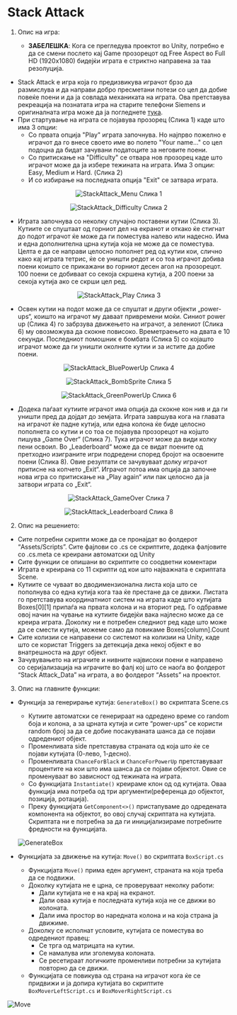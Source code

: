 # Stack Attack

1. Опис на игра:
   
    - **ЗАБЕЛЕШКА**: Кога се прегледува проектот во Unity, потребно е да се смени послето кај Game прозорецот од Free Aspect во Full HD (1920x1080) бидејќи играта е стриктно направена за таа резолуција.
 - Stack Attack е игра која го предизвикува играчот брзо да размислува и да направи добро пресметани потези со цел да добие повеќе поени и да ја совлада механиката на играта. Ова претставува рекреација на познатата игра на старите телефони Siemens и оригиналната игра може да ја погледнете [тука](https://www.youtube.com/watch?v=cjh7mMdTulk).
- При стартување на играта се појавува прозорец (Слика 1) каде што има 3 опции:
   - Со првата опција "Play" играта започнува. Но најпрво пожелно е играчот да го внесе своето име во полето "Your name..." со цел подоцна да бидат зачувани податоците за неговите поени.
   - Со притискање на "Difficulty" се отвара нов прозорец каде што играчот може да ја избере тежината на играта. Има 3 опции: Easy, Medium и Hard. (Слика 2)
   - И со избирање на последната опција "Exit" се затвара играта.

 <div align = "center">
  
 ![StackAttack_Menu](https://github.com/StefanijaFilipasikj/vp_proekt/assets/108759729/177ee95c-2a0a-476f-8590-02a65087650b)
  Слика 1


![StackAttack_Difficulty](https://github.com/StefanijaFilipasikj/vp_proekt/assets/108759729/b0007c44-2c23-4bf9-9d79-895856e7c7ba)
Слика 2

 </div>

 - Играта започнува со неколку случајно поставени кутии (Слика 3). Кутиите се спуштаат од горниот дел на екранот и откако ќе стигнат до подот играчот ќе може да ги поместува налево или надесно. Има и една дополнителна црна кутија која не може да се поместува. Целта е да се направи целосно пополнет ред од кутии кои, слично како кај играта тетрис, ќе се уништи редот и со тоа играчот добива поени коишто се прикажани во горниот десен агол на прозорецот. 100 поени се добиваат со секоја скршена кутија, а 200 поени за секоја кутија ако се скрши цел ред.

<div align = "center">
   
![StackAttack_Play](https://github.com/StefanijaFilipasikj/vp_proekt/assets/108759729/d2595720-82b7-4e37-b0ea-8394b4c3807d)
Слика 3

</div>
     
- Освен кутии на подот може да се спуштат и други објекти „power-ups“, коишто на играчот му даваат привремени моќи. Синиот power up (Слика 4) го забрзува движењето на играчот, а зелениот (Слика 6) му овозможува да скокне повисоко. Времетраењето на двата е 10 секунди. Последниот помошник е бомбата (Слика 5) со којашто играчот може да ги уништи околните кутии и за истите да добие поени.

<div align="center">

![StackAttack_BluePowerUp](https://github.com/StefanijaFilipasikj/vp_proekt/assets/108759729/be1775dd-ed5a-460f-99a5-a96356640b12)
Слика 4

![StackAttack_BombSprite](https://github.com/StefanijaFilipasikj/vp_proekt/assets/108759729/b8a0b54b-3c0b-4182-bc18-5a06b70e3ed0)
Слика 5

![StackAttack_GreenPowerUp](https://github.com/StefanijaFilipasikj/vp_proekt/assets/108759729/62017b91-ed23-4149-b46a-b5576622fa8e)
Слика 6
    
</div>
     
 - Додека паѓаат кутиите играчот има опција да скокне кон нив и да ги уништи пред да дојдат до земјата. Играта завршува кога на главата на играчот ќе падне кутија, или една колона ќе биде целосно пополнета со кутии и со тоа се појавува прозорецот на којшто пишува „Game Over“ (Слика 7). Тука играчот може да види колку пени освоил.
Во „Leaderboard“ може да се видат поените од претходно изиграните игри подредени според бројот на освоените поени (Слика 8). Овие резултати се зачувуваат долку играчот притисне на копчето „Еxit“. 
Играчот потоа има опција да започне нова игра со притискање на „Play again“ или пак целосно да ја затвори играта со „Exit“.

<div align="center">

![StackAttack_GameOver](https://github.com/StefanijaFilipasikj/vp_proekt/assets/108759729/0bebb58a-3303-44ac-a274-56fdce06daf7)
Слика 7

![StackAttack_Leaderboard](https://github.com/StefanijaFilipasikj/vp_proekt/assets/108759729/3ec31c26-b371-46a7-9449-fd7bcf19d305)
Слика 8
    
</div>

2. Опис на решението:
-	Сите потребни скрипти може да се пронајдат во фолдерот “Assets/Scripts”. Сите фајлови со .cs се скриптите, додека фалјовите со .cs.meta се креирани автоматски од Unity
 -	Сите функции се опишани во скриптите со соодветни коментари
  -	Играта е креирана со 11 скрипти од кои што најважната е скриптата Scene.
 -	Кутиите се чуваат во дводимензионална листа која што се пополнува со една кутија кога таа ќе престане да се движи. Листата го претставува координатниот систем на играта каде што кутијата Boxes[0][1] припаѓа на првата колона и на вториот ред. Го одбравме овој начин на чување на кутиите бидејќи вака најлесно може да се креира играта. Доколку ни е потребен следниот ред каде што може да се смести кутија, можеме само да повикаме Boxes[column].Count
 -	Сите колизии се направени со системот на колизии на Unity, каде што се користат Triggers за детекција дека некој објект е во внатрешноста на друг објект.
 -	Зачувувањето на играчите и нивните највисоки поени е направено со серијализација на играчите во фалј кој што се наоѓа во фолдерот “Stack Attack_Data” на играта, а во фолдерот “Assets” на проектот.

3. Опис на главните функции:
- Функција за генерирање кутија: `GenerateBox()` во скриптата Scene.cs
    - Кутиите автоматски се генерираат на одредено време со random боја и колона, а за црната кутија и сите “power-ups” се користи random број за да се добие посакуваната шанса да се појави одредениот објект.
    - Променливата side претставува страната од која што ќе се појави кутијата (0-лево, 1-десно).
    - Променливата `ChanceForBlack` и `ChanceForPowerUp` претставуваат процентите на кои што има шанса да се појави објектот. Овие се променуваат во зависност од тежината на играта.
    - Со функцијата `Instantiate()` креираме клон од од кутијата. Оваа функција има потреба од три аргументи(референца до објектот, позиција, ротација).
   - Преку функцијата `GetComponent<>()` пристапуваме до одредената компонента на објектот, во овој случај скриптата на кутијата. Скриптата ни е потребна за да ги иницијализираме потребните фредности на функцијата.
 
  ![GenerateBox](https://github.com/StefanijaFilipasikj/vp_proekt/assets/108759729/97c0833d-1ddb-4796-8c59-f0800cb1406b)

    
 - Функцијата за движење на кутија: `Move()` во скриптата `BoxScript.cs`
     - Функцијата `Move()` прима еден аргумент, страната на која треба да се подвижи.
     - Доколку кутијата не е црна, се проверуваат неколку работи:
       - Дали кутијата не е на крај на екранот.
       - Дали оваа кутија е последната кутија која не се движи во колоната.
       - Дали има простор во наредната колона и на која страна ја движиме.
   - Доколку се исполнат условите, кутијата се поместува во одредениот правец:
     - Се трга од матрицата на кутии.
     - Се намалува или зголемува колоната.
     - Се ресетираат логичките променливи потребни за кутијата повторно да се движи.
   - Функцијата се повикува од страна на играчот кога ќе се придвижи и ја допира кутијата во скриптите `BoxMoverLeftScript.cs` и `BoxMoverRightScript.cs`

![Move](https://github.com/StefanijaFilipasikj/vp_proekt/assets/108759729/561092e4-3d26-4d67-89ab-ea2d18226aa5)
